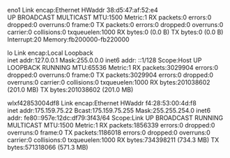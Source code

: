 eno1      Link encap:Ethernet  HWaddr 38:d5:47:af:52:e4  
          UP BROADCAST MULTICAST  MTU:1500  Metric:1
          RX packets:0 errors:0 dropped:0 overruns:0 frame:0
          TX packets:0 errors:0 dropped:0 overruns:0 carrier:0
          collisions:0 txqueuelen:1000 
          RX bytes:0 (0.0 B)  TX bytes:0 (0.0 B)
          Interrupt:20 Memory:fb200000-fb220000 

lo        Link encap:Local Loopback  
          inet addr:127.0.0.1  Mask:255.0.0.0
          inet6 addr: ::1/128 Scope:Host
          UP LOOPBACK RUNNING  MTU:65536  Metric:1
          RX packets:3029904 errors:0 dropped:0 overruns:0 frame:0
          TX packets:3029904 errors:0 dropped:0 overruns:0 carrier:0
          collisions:0 txqueuelen:1000 
          RX bytes:201038602 (201.0 MB)  TX bytes:201038602 (201.0 MB)

wlxf42853004df8 Link encap:Ethernet  HWaddr f4:28:53:00:4d:f8  
          inet addr:175.159.75.22  Bcast:175.159.75.255  Mask:255.255.254.0
          inet6 addr: fe80::957e:12dc:df79:3f43/64 Scope:Link
          UP BROADCAST RUNNING MULTICAST  MTU:1500  Metric:1
          RX packets:1856339 errors:0 dropped:0 overruns:0 frame:0
          TX packets:1186018 errors:0 dropped:0 overruns:0 carrier:0
          collisions:0 txqueuelen:1000 
          RX bytes:734398211 (734.3 MB)  TX bytes:571318066 (571.3 MB)

